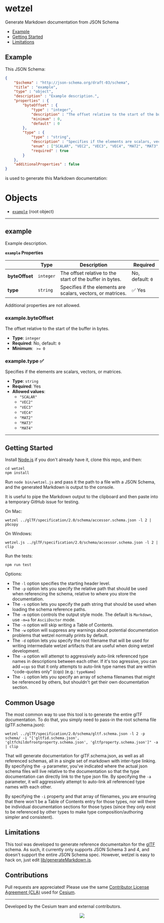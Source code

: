 # wetzel

Generate Markdown documentation from JSON Schema

* [Example](#Example)
* [Getting Started](#Getting-Started)
* [Limitations](#Limitations)

<a name="Example"></a>
## Example

This JSON Schema:
```json
{
    "$schema" : "http://json-schema.org/draft-03/schema",
    "title" : "example",
    "type" : "object",
    "description" : "Example description.",
    "properties" : {
        "byteOffset" : {
            "type" : "integer",
            "description" : "The offset relative to the start of the buffer in bytes.",
            "minimum" : 0,
            "default" : 0
        },
        "type" : {
            "type" : "string",
            "description" : "Specifies if the elements are scalars, vectors, or matrices.",
            "enum" : ["SCALAR", "VEC2", "VEC3", "VEC4", "MAT2", "MAT3", "MAT4"],
            "required" : true
        }
    },
    "additionalProperties" : false
}
```

is used to generate this Markdown documentation:

# Objects
* [`example`](#reference-example) (root object)


---------------------------------------
<a name="reference-example"></a>
## example

Example description.

**`example` Properties**

|   |Type|Description|Required|
|---|---|---|---|
|**byteOffset**|`integer`|The offset relative to the start of the buffer in bytes.|No, default: `0`|
|**type**|`string`|Specifies if the elements are scalars, vectors, or matrices.| &#x2705; Yes|

Additional properties are not allowed.

### example.byteOffset

The offset relative to the start of the buffer in bytes.

* **Type**: `integer`
* **Required**: No, default: `0`
* **Minimum**: ` >= 0`

### example.type &#x2705; 

Specifies if the elements are scalars, vectors, or matrices.

* **Type**: `string`
* **Required**: Yes
* **Allowed values**:
   * `"SCALAR"`
   * `"VEC2"`
   * `"VEC3"`
   * `"VEC4"`
   * `"MAT2"`
   * `"MAT3"`
   * `"MAT4"`

---

<a name="Getting-Started"></a>
## Getting Started

Install [Node.js](https://nodejs.org/en/) if you don't already have it, clone this repo, and then:
```
cd wetzel
npm install
```
Run `node bin/wetzel.js` and pass it the path to a file with a JSON Schema, and the generated Markdown is output to the console.

It is useful to pipe the Markdown output to the clipboard and then paste into a temporary GitHub issue for testing.

On Mac:
```
wetzel ../glTF/specification/2.0/schema/accessor.schema.json -l 2 | pbcopy
```

On Windows:
```
wetzel.js ../glTF/specification/2.0/schema/accessor.schema.json -l 2 | clip
```

Run the tests:
```
npm run test
```

Options:
* The `-l` option specifies the starting header level.
* The `-p` option lets you specify the relative path that should be used when referencing the schema, relative to where you store the documentation.
* The `-s` option lets you specify the path string that should be used when loading the schema reference paths.
* The `-m` option controls the output style mode. The default is `Markdown`, use `-m=a` for `AsciiDoctor` mode.
* The `-n` option will skip writing a Table of Contents.
* The `-w` option will suppress any warnings about potential documentation problems that wetzel normally prints by default.
* The `-d` option lets you specify the root filename that will be used for writing intermediate wetzel artifacts that are useful when doing wetzel development.
* The `-a` option will attempt to aggressively auto-link referenced type names in descriptions between each other.  If it's too agressive, you can add `=cqo` so that it only attempts to auto-link type names that are within "code-quotes only" (cqo) (e.g.: ``typeName``)
* The `-i` option lets you specify an array of schema filenames that might be referenced by others, but shouldn't get their own documentation section.

<a name="common-usage"></a>
## Common Usage

The most common way to use this tool is to generate the entire glTF documentation.
To do that, you simply need to pass-in the root schema file (glTF.schema.json):

```
wetzel ../glTF/specification/2.0/schema/gltf.schema.json -l 2 -p schema/ -i "['gltfid.schema.json', 'gltfchildofrootproperty.schema.json', 'gltfproperty.schema.json']" -a | clip
```

That will generate documentation for glTF.schema.json, as well as all referenced schemas,
all in a single set of markdown with inter-type linking.  By specifying the `-p` parameter,
you've indicated where the actual json schema files will live relative to the documentation
so that the type documentation can directly link to the type json file. By specifying the
`-a` parameter, it will aggressively attempt to auto-link all referenced type names with each other.

By specifying the `-i` property and that array of filenames, you are ensuring that there won't
be a Table of Contents entry for those types, nor will there be individual documentation sections
for those types (since they only exist to be referenced by other types to make type composition/authoring
simpler and consistent).

<a name="Limitations"></a>
## Limitations

This tool was developed to generate reference documentaiton for the [glTF](https://github.com/KhronosGroup/glTF) schema.  As such, it currently only supports JSON Schema 3 and 4, and doesn't support the entire JSON Schema spec.  However, wetzel is easy to hack on, just edit [lib/generateMarkdown.js](lib/generateMarkdown.js).

## Contributions

Pull requests are appreciated!  Please use the same [Contributor License Agreement (CLA)](https://github.com/CesiumGS/cesium/blob/master/CONTRIBUTING.md) used for [Cesium](https://github.com/CesiumGS/cesium).

---

Developed by the Cesium team and external contributors.
<p align="center">
<a href="http://cesiumjs.org/"><img src="doc/cesium.png" /></a>
</p>
